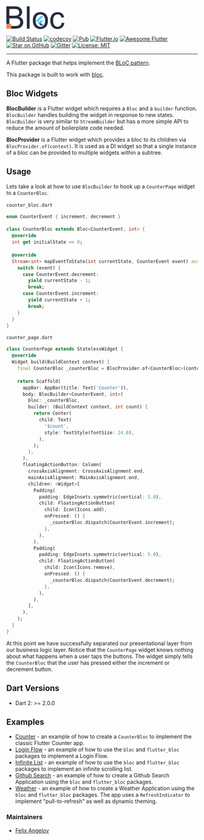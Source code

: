 <img src="https://raw.githubusercontent.com/felangel/bloc/master/docs/assets/flutter_bloc_logo_full.png" height="60" alt="Flutter Bloc Package" />

[![Build Status](https://travis-ci.org/felangel/bloc.svg?branch=master)](https://travis-ci.org/felangel/bloc)
[![codecov](https://codecov.io/gh/felangel/Bloc/branch/master/graph/badge.svg)](https://codecov.io/gh/felangel/bloc)
[![Pub](https://img.shields.io/pub/v/flutter_bloc.svg)](https://pub.dartlang.org/packages/flutter_bloc)
[![Flutter.io](https://img.shields.io/badge/Flutter-Website-rgb(94%2C201%2C248).svg)](https://flutter.io/docs/development/data-and-backend/state-mgmt/options#bloc--rx)
[![Awesome Flutter](https://img.shields.io/badge/Awesome-Flutter-turquoise.svg?longCache=true)](https://github.com/Solido/awesome-flutter#bloc)
[![Star on GitHub](https://img.shields.io/github/stars/felangel/bloc.svg?style=flat&logo=github&colorB=violet&label=Stars)](https://github.com/felangel/bloc)
[![Gitter](https://img.shields.io/badge/gitter-Bloc-yellow.svg)](https://gitter.im/bloc_package/Lobby)
[![License: MIT](https://img.shields.io/badge/License-MIT-blue.svg)](https://opensource.org/licenses/MIT)

---

A Flutter package that helps implement the [BLoC pattern](https://www.didierboelens.com/2018/08/reactive-programming---streams---bloc).

This package is built to work with [bloc](https://pub.dartlang.org/packages/bloc).

## Bloc Widgets

**BlocBuilder** is a Flutter widget which requires a `Bloc` and a `builder` function. `BlocBuilder` handles building the widget in response to new states. `BlocBuilder` is very similar to `StreamBuilder` but has a more simple API to reduce the amount of boilerplate code needed.

**BlocProvider** is a Flutter widget which provides a bloc to its children via `BlocProvider.of(context)`. It is used as a DI widget so that a single instance of a bloc can be provided to multiple widgets within a subtree.

## Usage

Lets take a look at how to use `BlocBuilder` to hook up a `CounterPage` widget to a `CounterBloc`.

`counter_bloc.dart`

```dart
enum CounterEvent { increment, decrement }

class CounterBloc extends Bloc<CounterEvent, int> {
  @override
  int get initialState => 0;

  @override
  Stream<int> mapEventToState(int currentState, CounterEvent event) async* {
    switch (event) {
      case CounterEvent.decrement:
        yield currentState - 1;
        break;
      case CounterEvent.increment:
        yield currentState + 1;
        break;
    }
  }
}
```

`counter_page.dart`

```dart
class CounterPage extends StatelessWidget {
  @override
  Widget build(BuildContext context) {
    final CounterBloc _counterBloc = BlocProvider.of<CounterBloc>(context);

    return Scaffold(
      appBar: AppBar(title: Text('Counter')),
      body: BlocBuilder<CounterEvent, int>(
        bloc: _counterBloc,
        builder: (BuildContext context, int count) {
          return Center(
            child: Text(
              '$count',
              style: TextStyle(fontSize: 24.0),
            ),
          );
        },
      ),
      floatingActionButton: Column(
        crossAxisAlignment: CrossAxisAlignment.end,
        mainAxisAlignment: MainAxisAlignment.end,
        children: <Widget>[
          Padding(
            padding: EdgeInsets.symmetric(vertical: 5.0),
            child: FloatingActionButton(
              child: Icon(Icons.add),
              onPressed: () {
                _counterBloc.dispatch(CounterEvent.increment);
              },
            ),
          ),
          Padding(
            padding: EdgeInsets.symmetric(vertical: 5.0),
            child: FloatingActionButton(
              child: Icon(Icons.remove),
              onPressed: () {
                _counterBloc.dispatch(CounterEvent.decrement);
              },
            ),
          ),
        ],
      ),
    );
  }
}
```

At this point we have successfully separated our presentational layer from our business logic layer. Notice that the `CounterPage` widget knows nothing about what happens when a user taps the buttons. The widget simply tells the `CounterBloc` that the user has pressed either the increment or decrement button.

## Dart Versions

- Dart 2: >= 2.0.0

## Examples

- [Counter](https://github.com/felangel/Bloc/tree/master/packages/flutter_bloc/example) - an example of how to create a `CounterBloc` to implement the classic Flutter Counter app.
- [Login Flow](https://github.com/felangel/Bloc/tree/master/examples/flutter_login) - an example of how to use the `bloc` and `flutter_bloc` packages to implement a Login Flow.
- [Infinite List](https://github.com/felangel/Bloc/tree/master/examples/flutter_infinite_list) - an example of how to use the `bloc` and `flutter_bloc` packages to implement an infinite scrolling list.
- [Github Search](https://github.com/felangel/Bloc/tree/master/examples/github_search/flutter_github_search) - an example of how to create a Github Search Application using the `bloc` and `flutter_bloc` packages.
- [Weather](https://github.com/felangel/bloc/tree/master/examples/flutter_weather) - an example of how to create a Weather Application using the `bloc` and `flutter_bloc` packages. The app uses a `RefreshIndicator` to implement "pull-to-refresh" as well as dynamic theming.

### Maintainers

- [Felix Angelov](https://github.com/felangel)
